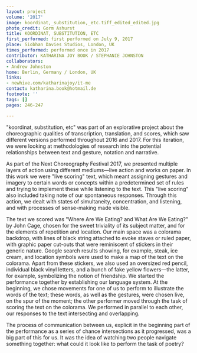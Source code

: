```yaml
---
layout: project
volume: '2017'
image: koordinat,_substitution,_etc.tiff_edited_edited.jpg
photo_credit: Gorm Ashurst
title: KOORDINAT, SUBSTITUTION, ETC
first_performed: first performed on July 9, 2017
place: Siobhan Davies Studios, London, UK
times_performed: performed once in 2017
contributor: KATHARINA JOY BOOK / STEPHANIE JOHNSTON
collaborators:
- Andrew Johnston
home: Berlin, Germany / London, UK
links:
- newhive.com/katharinajoy/it-me
contact: katharina.book@hotmail.de
footnote: ''
tags: []
pages: 246-247

---
```


"koordinat, substitution, etc" was part of an explorative project about the choreographic qualities of transcription, translation, and scores, which saw different versions performed throughout 2016 and 2017. For this iteration, we were looking at methodologies of research into the potential relationships between text and gesture, notation and narrative.

As part of the Next Choreography Festival 2017, we presented multiple layers of action using different mediums—live action and works on paper. In this work we were "live scoring" text, which meant assigning gestures and imagery to certain words or concepts within a predetermined set of rules and trying to implement these while listening to the text. This "live scoring" also included taking note of our spontaneous responses. Through this action, we dealt with states of simultaneity, concentration, and listening, and with processes of sense-making made visible.

The text we scored was "Where Are We Eating? and What Are We Eating?" by John Cage, chosen for the sweet triviality of its subject matter, and for the elements of repetition and location. Our main space was a colorama backdrop, with lines of black string attached to evoke staves or ruled paper, with graphic paper cut-outs that were reminiscent of stickers in their generic nature. Google search results showing, for example, steak, ice cream, and location symbols were used to make a map of the text on the colorama. Apart from these stickers, we also used an oversized red pencil, individual black vinyl letters, and a bunch of fake yellow flowers—the latter, for example, symbolizing the notion of friendship. We started the performance together by establishing our language system. At the beginning, we chose movements for one of us to perform to illustrate the words of the text; these words, as well as the gestures, were chosen live, on the spur of the moment; the other performer moved through the task of scoring the text on the colorama. We performed in parallel to each other, our responses to the text intersecting and overlapping.

The process of communication between us, explicit in the beginning part of the performance as a series of chance intersections as it progressed, was a big part of this for us. It was the idea of watching two people navigate something together: what could it look like to perform the task of poetry?
